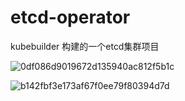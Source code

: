 # etcd-operator
kubebuilder 构建的一个etcd集群项目

![0df086d9019672d135940ac812f5b1c](https://user-images.githubusercontent.com/86145643/163225213-6dd2bf5b-8ff5-4fd8-ab84-4b7b63548fed.png)


![b142fbf3e173af67f0ee79f80394d7d](https://user-images.githubusercontent.com/86145643/163225177-42c977c0-1d3c-43c0-9fb7-13a50be215dc.png)
